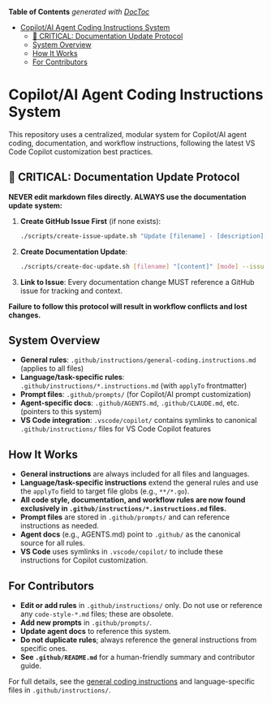 <!-- START doctoc generated TOC please keep comment here to allow auto update -->
<!-- DON'T EDIT THIS SECTION, INSTEAD RE-RUN doctoc TO UPDATE -->
**Table of Contents**  *generated with [DocToc](https://github.com/thlorenz/doctoc)*

- [Copilot/AI Agent Coding Instructions System](#copilotai-agent-coding-instructions-system)
  - [🚨 CRITICAL: Documentation Update Protocol](#-critical-documentation-update-protocol)
  - [System Overview](#system-overview)
  - [How It Works](#how-it-works)
  - [For Contributors](#for-contributors)

<!-- END doctoc generated TOC please keep comment here to allow auto update -->

<!-- file: .github/copilot-instructions.md -->
<!-- version: 2.0.0 -->
<!-- guid: 4d5e6f7a-8b9c-0d1e-2f3a-4b5c6d7e8f9a -->

# Copilot/AI Agent Coding Instructions System

This repository uses a centralized, modular system for Copilot/AI agent coding,
documentation, and workflow instructions, following the latest VS Code Copilot
customization best practices.

## 🚨 CRITICAL: Documentation Update Protocol

**NEVER edit markdown files directly. ALWAYS use the documentation update
system:**

1. **Create GitHub Issue First** (if none exists):

   ```bash
   ./scripts/create-issue-update.sh "Update [filename] - [description]" "Detailed description of what needs to be updated"
   ```

2. **Create Documentation Update**:

   ```bash
   ./scripts/create-doc-update.sh [filename] "[content]" [mode] --issue [issue-number]
   ```

3. **Link to Issue**: Every documentation change MUST reference a GitHub issue
   for tracking and context.

**Failure to follow this protocol will result in workflow conflicts and lost
changes.**

## System Overview

- **General rules**: `.github/instructions/general-coding.instructions.md`
  (applies to all files)
- **Language/task-specific rules**: `.github/instructions/*.instructions.md`
  (with `applyTo` frontmatter)
- **Prompt files**: `.github/prompts/` (for Copilot/AI prompt customization)
- **Agent-specific docs**: `.github/AGENTS.md`, `.github/CLAUDE.md`, etc.
  (pointers to this system)
- **VS Code integration**: `.vscode/copilot/` contains symlinks to canonical
  `.github/instructions/` files for VS Code Copilot features

## How It Works

- **General instructions** are always included for all files and languages.
- **Language/task-specific instructions** extend the general rules and use the
  `applyTo` field to target file globs (e.g., `**/*.go`).
- **All code style, documentation, and workflow rules are now found exclusively
  in `.github/instructions/*.instructions.md` files.**
- **Prompt files** are stored in `.github/prompts/` and can reference
  instructions as needed.
- **Agent docs** (e.g., AGENTS.md) point to `.github/` as the canonical source
  for all rules.
- **VS Code** uses symlinks in `.vscode/copilot/` to include these instructions
  for Copilot customization.

## For Contributors

- **Edit or add rules** in `.github/instructions/` only. Do not use or reference
  any `code-style-*.md` files; these are obsolete.
- **Add new prompts** in `.github/prompts/`.
- **Update agent docs** to reference this system.
- **Do not duplicate rules**; always reference the general instructions from
  specific ones.
- **See `.github/README.md`** for a human-friendly summary and contributor
  guide.

For full details, see the
[general coding instructions](instructions/general-coding.instructions.md) and
language-specific files in `.github/instructions/`.
